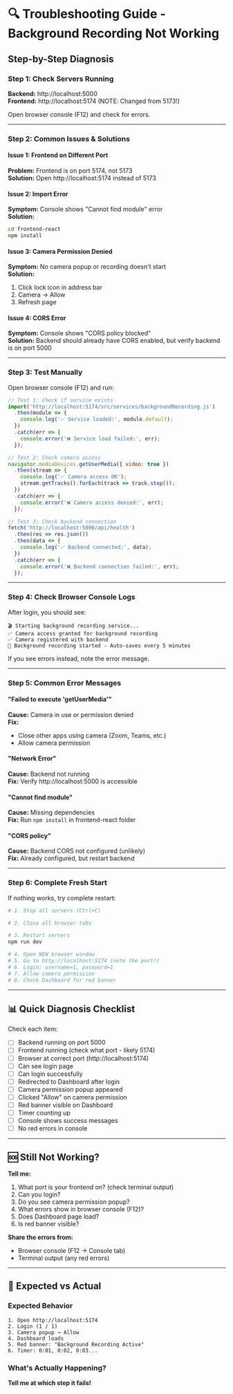 # 🔍 Troubleshooting Guide - Background Recording Not Working

## Step-by-Step Diagnosis

### Step 1: Check Servers Running
**Backend:** http://localhost:5000  
**Frontend:** http://localhost:5174 (NOTE: Changed from 5173!)

Open browser console (F12) and check for errors.

---

### Step 2: Common Issues & Solutions

#### Issue 1: Frontend on Different Port
**Problem:** Frontend is on port 5174, not 5173  
**Solution:** Open http://localhost:5174 instead of 5173

#### Issue 2: Import Error
**Symptom:** Console shows "Cannot find module" error  
**Solution:** 
```bash
cd frontend-react
npm install
```

#### Issue 3: Camera Permission Denied
**Symptom:** No camera popup or recording doesn't start  
**Solution:**
1. Click lock icon in address bar
2. Camera → Allow
3. Refresh page

#### Issue 4: CORS Error
**Symptom:** Console shows "CORS policy blocked"  
**Solution:** Backend should already have CORS enabled, but verify backend is on port 5000

---

### Step 3: Test Manually

Open browser console (F12) and run:

```javascript
// Test 1: Check if service exists
import('http://localhost:5174/src/services/backgroundRecording.js')
  .then(module => {
    console.log('✅ Service loaded:', module.default);
  })
  .catch(err => {
    console.error('❌ Service load failed:', err);
  });

// Test 2: Check camera access
navigator.mediaDevices.getUserMedia({ video: true })
  .then(stream => {
    console.log('✅ Camera access OK');
    stream.getTracks().forEach(track => track.stop());
  })
  .catch(err => {
    console.error('❌ Camera access denied:', err);
  });

// Test 3: Check backend connection
fetch('http://localhost:5000/api/health')
  .then(res => res.json())
  .then(data => {
    console.log('✅ Backend connected:', data);
  })
  .catch(err => {
    console.error('❌ Backend connection failed:', err);
  });
```

---

### Step 4: Check Browser Console Logs

After login, you should see:
```
🎬 Starting background recording service...
✅ Camera access granted for background recording
✅ Camera registered with backend
🔴 Background recording started - Auto-saves every 5 minutes
```

If you see errors instead, note the error message.

---

### Step 5: Common Error Messages

#### "Failed to execute 'getUserMedia'"
**Cause:** Camera in use or permission denied  
**Fix:** 
- Close other apps using camera (Zoom, Teams, etc.)
- Allow camera permission

#### "Network Error"
**Cause:** Backend not running  
**Fix:** Verify http://localhost:5000 is accessible

#### "Cannot find module"
**Cause:** Missing dependencies  
**Fix:** Run `npm install` in frontend-react folder

#### "CORS policy"
**Cause:** Backend CORS not configured (unlikely)  
**Fix:** Already configured, but restart backend

---

### Step 6: Complete Fresh Start

If nothing works, try complete restart:

```bash
# 1. Stop all servers (Ctrl+C)

# 2. Close all browser tabs

# 3. Restart servers
npm run dev

# 4. Open NEW browser window
# 5. Go to http://localhost:5174 (note the port!)
# 6. Login: username=1, password=1
# 7. Allow camera permission
# 8. Check Dashboard for red banner
```

---

## 📊 Quick Diagnosis Checklist

Check each item:

- [ ] Backend running on port 5000
- [ ] Frontend running (check what port - likely 5174)
- [ ] Browser at correct port (http://localhost:5174)
- [ ] Can see login page
- [ ] Can login successfully
- [ ] Redirected to Dashboard after login
- [ ] Camera permission popup appeared
- [ ] Clicked "Allow" on camera permission
- [ ] Red banner visible on Dashboard
- [ ] Timer counting up
- [ ] Console shows success messages
- [ ] No red errors in console

---

## 🆘 Still Not Working?

**Tell me:**
1. What port is your frontend on? (check terminal output)
2. Can you login?
3. Do you see camera permission popup?
4. What errors show in browser console (F12)?
5. Does Dashboard page load?
6. Is red banner visible?

**Share the errors from:**
- Browser console (F12 → Console tab)
- Terminal output (any red errors)

---

## 🎯 Expected vs Actual

### Expected Behavior
```
1. Open http://localhost:5174
2. Login (1 / 1)
3. Camera popup → Allow
4. Dashboard loads
5. Red banner: "Background Recording Active"
6. Timer: 0:01, 0:02, 0:03...
```

### What's Actually Happening?
**Tell me at which step it fails!**
